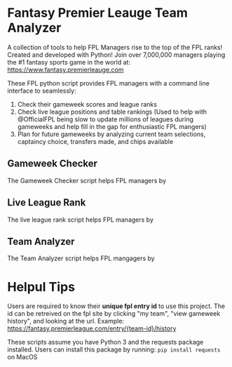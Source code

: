 # Fantasy Premier Leauge Team Analyzer

A collection of tools to help FPL Managers rise to the top of the FPL ranks! Created and developed with Python!
Join over 7,000,000 managers playing the #1 fantasy sports game in the world at: https://www.fantasy.premierleauge.com 

These FPL python script provides FPL managers with a command line interface to seamlessly:
1. Check their gameweek scores and league ranks
2. Check live league positions and table rankings (Used to help with @OfficialFPL being slow to update millions of leagues during gameweeks and help fill in the gap for enthusiastic FPL mangers)
3. Plan for future gameweeks by analyzing current team selections, captaincy choice, transfers made, and chips available


## Gameweek Checker

The Gameweek Checker script helps FPL managers by 

## Live League Rank

The live league rank script helps FPL managers by 

## Team Analyzer

The Team Analyzer script helps FPL mangagers by 

# Helpul Tips

Users are required to know their **unique fpl entry id** to use this project. The id can be retreived on the fpl site by clicking "my team", "view gameweek history", and looking at the url.
Example: https://fantasy.premierleague.com/entry/{team-id}/history

These scripts assume you have Python 3 and the requests package installed. Users can install this package by running:
```pip install requests``` on MacOS


